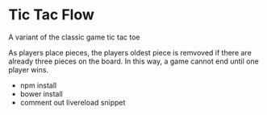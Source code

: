Tic Tac Flow
============

A variant of the classic game tic tac toe

As players place pieces, the players oldest piece is remvoved if there are already three pieces on the board. In this way, a game cannot end until one player wins.

  * npm install
  * bower install
  * comment out livereload snippet